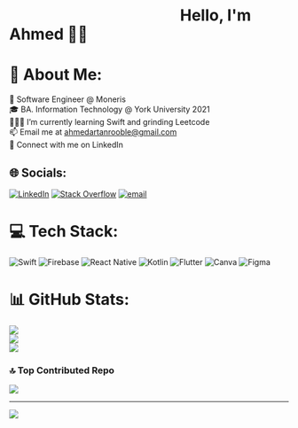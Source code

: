 # &emsp;&emsp;&emsp;&emsp;&emsp;&emsp;&emsp;&emsp;&emsp;&emsp;&emsp;Hello, I'm Ahmed 👋🏾

# 💫 About Me:
🏢 Software Engineer @ Moneris<br>🎓 BA. Information Technology @ York University 2021<br>👨🏾‍💻 I’m currently learning Swift and grinding Leetcode<br>📫 Email me at ahmedartanrooble@gmail.com<br>📄 Connect with me on LinkedIn


## 🌐 Socials:
[![LinkedIn](https://img.shields.io/badge/LinkedIn-%230077B5.svg?logo=linkedin&logoColor=white)](https://linkedin.com/in/aarooble) [![Stack Overflow](https://img.shields.io/badge/-Stackoverflow-FE7A16?logo=stack-overflow&logoColor=white)](https://stackoverflow.com/users/17458780/ahmed-artan-rooble) [![email](https://img.shields.io/badge/Email-D14836?logo=gmail&logoColor=white)](mailto:ahmedartanrooble@gmail.com) 

# 💻 Tech Stack:
![Swift](https://img.shields.io/badge/swift-F54A2A?style=for-the-badge&logo=swift&logoColor=white) ![Firebase](https://img.shields.io/badge/firebase-%23039BE5.svg?style=for-the-badge&logo=firebase) ![React Native](https://img.shields.io/badge/react_native-%2320232a.svg?style=for-the-badge&logo=react&logoColor=%2361DAFB) ![Kotlin](https://img.shields.io/badge/kotlin-%237F52FF.svg?style=for-the-badge&logo=kotlin&logoColor=white) ![Flutter](https://img.shields.io/badge/Flutter-%2302569B.svg?style=for-the-badge&logo=Flutter&logoColor=white) ![Canva](https://img.shields.io/badge/Canva-%2300C4CC.svg?style=for-the-badge&logo=Canva&logoColor=white) ![Figma](https://img.shields.io/badge/figma-%23F24E1E.svg?style=for-the-badge&logo=figma&logoColor=white)
# 📊 GitHub Stats:
![](https://github-readme-stats.vercel.app/api?username=aaro-oble&theme=dark&hide_border=true&include_all_commits=true&count_private=true)<br/>
![](https://nirzak-streak-stats.vercel.app/?user=aaro-oble&theme=dark&hide_border=true)<br/>
![](https://github-readme-stats.vercel.app/api/top-langs/?username=aaro-oble&theme=dark&hide_border=true&include_all_commits=true&count_private=true&layout=compact)

### 🔝 Top Contributed Repo
![](https://github-contributor-stats.vercel.app/api?username=aaro-oble&limit=5&theme=dark&combine_all_yearly_contributions=true)

---
[![](https://visitcount.itsvg.in/api?id=aaro-oble&icon=6&color=7)](https://visitcount.itsvg.in)

<!-- Proudly created with GPRM ( https://gprm.itsvg.in ) -->
